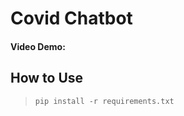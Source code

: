 # Covid Chatbot
#### Video Demo:  <URL HERE>

## How to Use
>```
>pip install -r requirements.txt
>```
